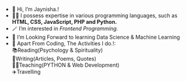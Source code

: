 - 👋  Hi, I’m Jaynisha.!
- 👩‍💻  I possess expertise in various programming languages, such as <b>HTML, CSS, JavaScript, PHP and Python.</b>
- 🪄  I’m interested in <i>Frontend Programming.</i>
- 👀  I’m Looking Forward to learning Data Science & Machine Learning
- 💞️  Apart From Coding, The Activities I do.!:<br>
        📚Reading(Psychology & Spirituality)<br>
        📝Writing(Articles, Poems, Quotes)<br>
        👩‍🏫Teaching(PYTHON & Web Development)<br>
        ✈️Travelling</br>

<!---
Jaynisha-Agravat/Jaynisha-Agravat is a ✨ special ✨ repository because its `README.md` (this file) appears on your GitHub profile.
You can click the Preview link to take a look at your changes.
--->
